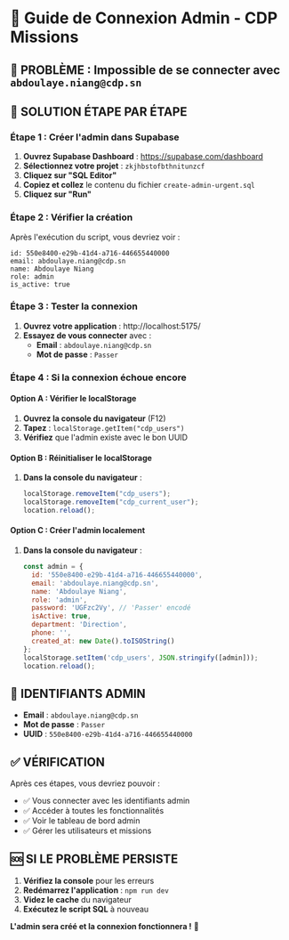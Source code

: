 # 🔐 Guide de Connexion Admin - CDP Missions

## 🚨 **PROBLÈME :** Impossible de se connecter avec `abdoulaye.niang@cdp.sn`

## 🔧 **SOLUTION ÉTAPE PAR ÉTAPE**

### **Étape 1 : Créer l'admin dans Supabase**

1. **Ouvrez Supabase Dashboard** : https://supabase.com/dashboard
2. **Sélectionnez votre projet** : `zkjhbstofbthnitunzcf`
3. **Cliquez sur "SQL Editor"**
4. **Copiez et collez** le contenu du fichier `create-admin-urgent.sql`
5. **Cliquez sur "Run"**

### **Étape 2 : Vérifier la création**

Après l'exécution du script, vous devriez voir :
```
id: 550e8400-e29b-41d4-a716-446655440000
email: abdoulaye.niang@cdp.sn
name: Abdoulaye Niang
role: admin
is_active: true
```

### **Étape 3 : Tester la connexion**

1. **Ouvrez votre application** : http://localhost:5175/
2. **Essayez de vous connecter** avec :
   - **Email** : `abdoulaye.niang@cdp.sn`
   - **Mot de passe** : `Passer`

### **Étape 4 : Si la connexion échoue encore**

#### **Option A : Vérifier le localStorage**
1. **Ouvrez la console du navigateur** (F12)
2. **Tapez** : `localStorage.getItem("cdp_users")`
3. **Vérifiez** que l'admin existe avec le bon UUID

#### **Option B : Réinitialiser le localStorage**
1. **Dans la console du navigateur** :
   ```javascript
   localStorage.removeItem("cdp_users");
   localStorage.removeItem("cdp_current_user");
   location.reload();
   ```

#### **Option C : Créer l'admin localement**
1. **Dans la console du navigateur** :
   ```javascript
   const admin = {
     id: '550e8400-e29b-41d4-a716-446655440000',
     email: 'abdoulaye.niang@cdp.sn',
     name: 'Abdoulaye Niang',
     role: 'admin',
     password: 'UGFzc2Vy', // 'Passer' encodé
     isActive: true,
     department: 'Direction',
     phone: '',
     created_at: new Date().toISOString()
   };
   localStorage.setItem('cdp_users', JSON.stringify([admin]));
   location.reload();
   ```

## 🎯 **IDENTIFIANTS ADMIN**

- **Email** : `abdoulaye.niang@cdp.sn`
- **Mot de passe** : `Passer`
- **UUID** : `550e8400-e29b-41d4-a716-446655440000`

## ✅ **VÉRIFICATION**

Après ces étapes, vous devriez pouvoir :
- ✅ Vous connecter avec les identifiants admin
- ✅ Accéder à toutes les fonctionnalités
- ✅ Voir le tableau de bord admin
- ✅ Gérer les utilisateurs et missions

## 🆘 **SI LE PROBLÈME PERSISTE**

1. **Vérifiez la console** pour les erreurs
2. **Redémarrez l'application** : `npm run dev`
3. **Videz le cache** du navigateur
4. **Exécutez le script SQL** à nouveau

**L'admin sera créé et la connexion fonctionnera !** 🎉
